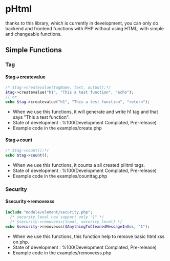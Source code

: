# pHtml
thanks to this library, which is currently in development, you can only do backend and frontend functions with PHP without using HTML, with simple and changeable functions.

## Simple Functions

### Tag

#### $tag->createvalue
```php
/* $tag->createvalue(tagName, text, output);*/
$tag->createvalue("h1", "This a test function", "echo");
// or 
echo $tag->createvalue("h1", "This a test function", "return");
```
* When we use this functions, it will generate and write h1 tag and that says "This a test function". 
* State of development : %100(Development Complated, Pre-release)
* Example code in the examples/create.php


#### $tag->count
```php
/* $tag->count();*/
echo $tag->count();
```
* When we use this functions, it counts a all created pHtml tags. 
* State of development : %100(Development Complated, Pre-release)
* Example code in the examples/counttag.php

### Security

#### $security->removexss
```php
include "module/element/security.php";
  /* security_level now support only "1" */
  /* $security->removexss(input, security_level) */
echo $security->removexss($AnythingToCleanedMessageInXss, "1");
```
* When we use this functions, this function help to remove basic html xss on php. 
* State of development : %100(Development Complated, Pre-release)
* Example code in the examples/removexss.php

